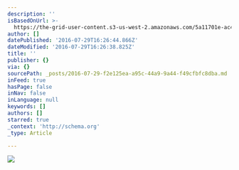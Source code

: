 ```yaml
---
description: ''
isBasedOnUrl: >-
  https://the-grid-user-content.s3-us-west-2.amazonaws.com/5a11701e-ac4f-4454-b350-15a017d7af66.jpg
author: []
datePublished: '2016-07-29T16:26:44.866Z'
dateModified: '2016-07-29T16:26:38.825Z'
title: ''
publisher: {}
via: {}
sourcePath: _posts/2016-07-29-f2e125ea-a95c-44a9-9a44-f49cfbfc8dba.md
inFeed: true
hasPage: false
inNav: false
inLanguage: null
keywords: []
authors: []
starred: true
_context: 'http://schema.org'
_type: Article

---
```

![](https://the-grid-user-content.s3-us-west-2.amazonaws.com/5a11701e-ac4f-4454-b350-15a017d7af66.jpg)